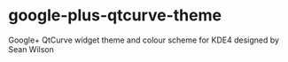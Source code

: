 google-plus-qtcurve-theme
=========================

Google+ QtCurve widget theme and colour scheme for KDE4 designed by Sean Wilson
